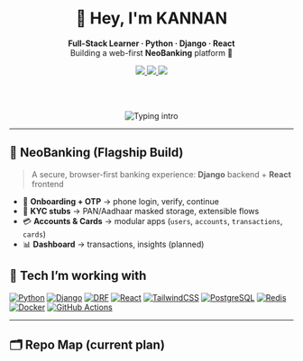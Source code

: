 <!-- Profile README for YOUR_NAME_HERE -->
<!-- Replace YOUR_GITHUB_USERNAME and links before committing -->

<!-- HEADER -->
<div align="center">
  
# 👋 Hey, I'm KANNAN  
**Full-Stack Learner · Python · Django · React**  
Building a web-first **NeoBanking** platform 🚀

<a href="https://github.com/astradevop?tab=followers">
  <img src="https://img.shields.io/github/followers/astradevop?label=Followers&style=flat-square" />
</a>
<a href="https://github.com/astradevop">
  <img src="https://komarev.com/ghpvc/?username=astradevop&style=flat-square" />
</a>
<a href="https://www.linkedin.com/in/aakash-s-nair/">
  <img src="https://img.shields.io/badge/Connect-LinkedIn-blue?style=flat-square&logo=linkedin" />
</a>

<br/><br/>

<picture>
  <source media="(prefers-color-scheme: dark)" srcset="https://readme-typing-svg.herokuapp.com?font=Fira+Code&pause=800&color=00E5FF&center=true&vCenter=true&width=600&lines=Web-first+NeoBanking;Django+%2B+DRF+%2B+React;Clean+APIs%2C+secure+flows%2C+real+UX;Learning+in+public+%26+shipping+fast" />
  <img alt="Typing intro" src="https://readme-typing-svg.herokuapp.com?font=Fira+Code&pause=800&color=0A66C2&center=true&vCenter=true&width=600&lines=Web-first+NeoBanking;Django+%2B+DRF+%2B+React;Clean+APIs%2C+secure+flows%2C+real+UX;Learning+in+public+%26+shipping+fast" />
</picture>

</div>

---

## 🏦 NeoBanking (Flagship Build)
> A secure, browser-first banking experience: **Django** backend + **React** frontend

- 🔐 **Onboarding + OTP** → phone login, verify, continue
- 🧾 **KYC stubs** → PAN/Aadhaar masked storage, extensible flows
- 💳 **Accounts & Cards** → modular apps (`users`, `accounts`, `transactions`, `cards`)
- 📊 **Dashboard** → transactions, insights (planned)



## 🧰 Tech I’m working with
<p>
  <a href="#"><img alt="Python" src="https://img.shields.io/badge/Python-3776AB?logo=python&logoColor=white"></a>
  <a href="#"><img alt="Django" src="https://img.shields.io/badge/Django-092E20?logo=django&logoColor=white"></a>
  <a href="#"><img alt="DRF" src="https://img.shields.io/badge/DRF-EE3A3A?logo=django&logoColor=white"></a>
  <a href="#"><img alt="React" src="https://img.shields.io/badge/React-20232a?logo=react&logoColor=61DAFB"></a>
  <a href="#"><img alt="TailwindCSS" src="https://img.shields.io/badge/Tailwind-06B6D4?logo=tailwindcss&logoColor=white"></a>
  <a href="#"><img alt="PostgreSQL" src="https://img.shields.io/badge/Postgres-4169E1?logo=postgresql&logoColor=white"></a>
  <a href="#"><img alt="Redis" src="https://img.shields.io/badge/Redis-DC382D?logo=redis&logoColor=white"></a>
  <a href="#"><img alt="Docker" src="https://img.shields.io/badge/Docker-2496ED?logo=docker&logoColor=white"></a>
  <a href="#"><img alt="GitHub Actions" src="https://img.shields.io/badge/GitHub_Actions-2088FF?logo=github-actions&logoColor=white"></a>
</p>

---

## 🗂️ Repo Map (current plan)
